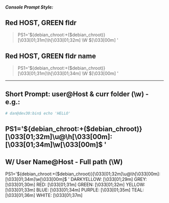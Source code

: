 ##### Console Prompt Style:

## Red HOST, GREEN fldr
> PS1='${debian_chroot:+($debian_chroot)}\[\033[01;31m\]\h\[\033[01;32m\] \W \$\[\033[00m\] '


## Red HOST, GREEN fldr name
> PS1='${debian_chroot:+($debian_chroot)}\[\033[01;31m\]\h\[\033[01;34m\] \W \$\[\033[00m\] '

------------
## Short Prompt: user@Host & curr folder (\w) - e.g.:
```sh
# dan@dev30:bin$ echo 'HELLO'
```
PS1='${debian_chroot:+($debian_chroot)}\[\033[01;32m\]\u@\h\[\033[00m\]:\[\033[01;34m\]\w\[\033[00m\]\$ '
------------

## W/ User Name@Host - Full path (\W)
PS1='${debian_chroot:+($debian_chroot)}\[\033[01;32m\]\u@\h\[\033[00m\]:\[\033[01;34m\]\w\[\033[00m\]\$ '
DARKYELLOW: [\033[01;29m\]
GREY:       [\033[01;30m\]
RED:        [\033[01;31m\]
GREEN:		  [\033[01;32m\]
YELLOW: 	  [\033[01;33m\]
BLUE:   	  [\033[01;34m\]
PURPLE: 	  [\033[01;35m\]
TEAL:   	  [\033[01;36m\]
WHITE:  	  [\033[01;37m\]
